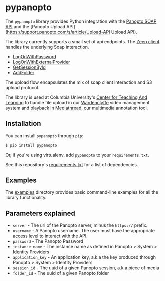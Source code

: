 # pypanopto
The `pypanopto` library provides Python integration with the [Panopto SOAP API](https://support.panopto.com/s/article/api-0) and the [Panopto Upload API](https://support.panopto.com/s/article/Upload-API Upload API).

The library currently supports a small set of api endpoints. The [Zeep client](http://docs.python-zeep.org/en/master/) handles the underlying Soap interaction.
* [LogOnWithPassword](https://support.panopto.com/resource/PanoptoSupport/API/Help/html/bfb68bf4-a7f7-f0c8-21cb-ebdaf9130caa.htm)
* [LogOnWithExternalProvider](https://support.panopto.com/resource/PanoptoSupport/API/Help/html/2765bd4f-5986-8c21-9d80-d896f37776cf.htm)
* [GetSessionById](https://support.panopto.com/resource/PanoptoSupport/API/Help/html/65f91dc0-f111-9446-b77b-262b67409687.htm)
* [AddFolder](https://support.panopto.com/resource/PanoptoSupport/API/Help/html/969da43b-430b-7eba-9a12-3be17343f610.htm)

The upload flow encapsulates the mix of soap client interaction and S3 upload protocol.

The library is used at Columbia University's [Center for Teaching And Learning](http://ctl.columbia.edu) to handle file upload in our [Wardenclyffe](https://github.com/ccnmtl/wardenclyffe) video management system and playback in [Mediathread](https://github.com/ccnmtl/mediathread), our multimedia annotation tool.

## Installation
You can install ```pypanopto``` through ```pip```:
```python
$ pip install pypanopto
```
Or, if you're using virtualenv, add ```pypanopto``` to your ```requirements.txt```.

See this repository's [requirements.txt](https://github.com/ccnmtl/pypanopto/blob/master/requirements.txt) for a list of dependencies.

## Examples
The [examples](https://github.com/ccnmtl/pypanopto/tree/master/examples) directory provides basic command-line examples for all the library functionality.

## Parameters explained
* `server` - The url of the Panopto server, minus the `https://` prefix.
* `username` - A Panopto username. The user must have the appropriate access level to interact with the API.
* `password` - The Panopto Password
* `instance_name` - The instance name as defined in Panopto > System > Identity Providers
* `application_key` - An application key, a.k.a the key produced through Panopto > System > Identity Providers
* `session_id` - The uuid of a given Panopto session, a.k.a piece of media
* `folder_id` - The uuid of a given Panopto folder
